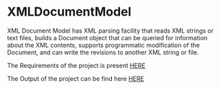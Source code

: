 # XMLDocumentModel
XML Document Model has XML parsing facility that reads XML strings or text files, builds a Document object 
that can be queried for information about the XML contents, supports programmatic modification of the Document, 
and can write the revisions to another XML string or file.

The Requirements of the project is present [HERE](https://github.com/ojuneja/XMLDocumentModel/blob/master/Requirements.pdf)

The Output of the project can be find here [HERE](https://github.com/ojuneja/XMLDocumentModel/blob/master/output.txt)

